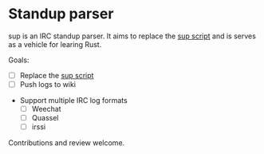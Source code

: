 # Standup parser
sup is an IRC standup parser. It aims to replace the
[sup script](https://github.com/tompreston/dotfiles/blob/master/local/bin/sup)
and is serves as a vehicle for learing Rust.

Goals:
- [ ] Replace the [sup script](https://github.com/tompreston/dotfiles/blob/master/local/bin/sup)
- [ ] Push logs to wiki
- Support multiple IRC log formats
  - [ ] Weechat
  - [ ] Quassel
  - [ ] irssi

Contributions and review welcome.
